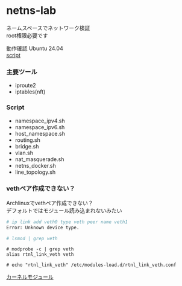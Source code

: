 # netns-lab

ネームスペースでネットワーク検証<br>
root権限必要です

動作確認 Ubuntu 24.04<br>
[script](
https://github.com/tomato-tom/netns-lab/tree/main/script
)

### 主要ツール

- iproute2
- iptables(nft)

### Script

- namespace_ipv4.sh
- namespace_ipv6.sh
- host_namespace.sh
- routing.sh
- bridge.sh
- vlan.sh
- nat_masquerade.sh
- netns_docker.sh
- line_topology.sh


### vethペア作成できない？

Archlinuxでvethペア作成できない？<br>
デフォルトではモジュール読み込まれないみたい
```sh
# ip link add veth0 type veth peer name veth1
Error: Unknown device type.

# lsmod | grep veth
```

```
# modprobe -c | grep veth
alias rtnl_link_veth veth

# echo "rtnl_link_veth" /etc/modules-load.d/rtnl_link_veth.conf
```
[カーネルモジュール](
https://wiki.archlinux.jp/index.php/%E3%82%AB%E3%83%BC%E3%83%8D%E3%83%AB%E3%83%A2%E3%82%B8%E3%83%A5%E3%83%BC%E3%83%AB
)
